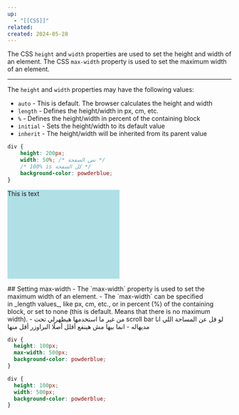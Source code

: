 ```yaml
---
up:
  - "[[CSS]]"
related: 
created: 2024-05-28
---
```

The CSS `height` and `width` properties are used to set the height and width of an element.
The CSS `max-width` property is used to set the maximum width of an element.

---
The `height` and `width` properties may have the following values:


- `auto` - This is default. The browser calculates the height and width
- `length` - Defines the height/width in px, cm, etc.
- `%` - Defines the height/width in percent of the containing block
- `initial` - Sets the height/width to its default value
- `inherit` - The height/width will be inherited from its parent value

```css
div {
	height: 200px;
	width: 50%; /* نص الصفحة */
	/* 100% is كل الصفحة */
	background-color: powderblue;
}
```
<p style="height: 200px; width: 50%; background-color: powderblue;">This is text</p>
## Setting max-width
- The `max-width` property is used to set the maximum width of an element.
- The `max-width` can be specified in _length values_, like px, cm, etc., or in percent (%) of the containing block, or set to none (this is default. Means that there is no maximum width).
- من غير ما استخدمها هيظهرلي تحت scroll bar لو قل عن المساحة اللي انا مديهاله
- انما بيها مش هينفع أقلل أصلًا البراوزر أقل منها

```css
div {
  height: 100px;
  max-width: 500px;
  background-color: powderblue;
}

div {
  height: 100px;
  width: 500px;
  background-color: powderblue;
}
```